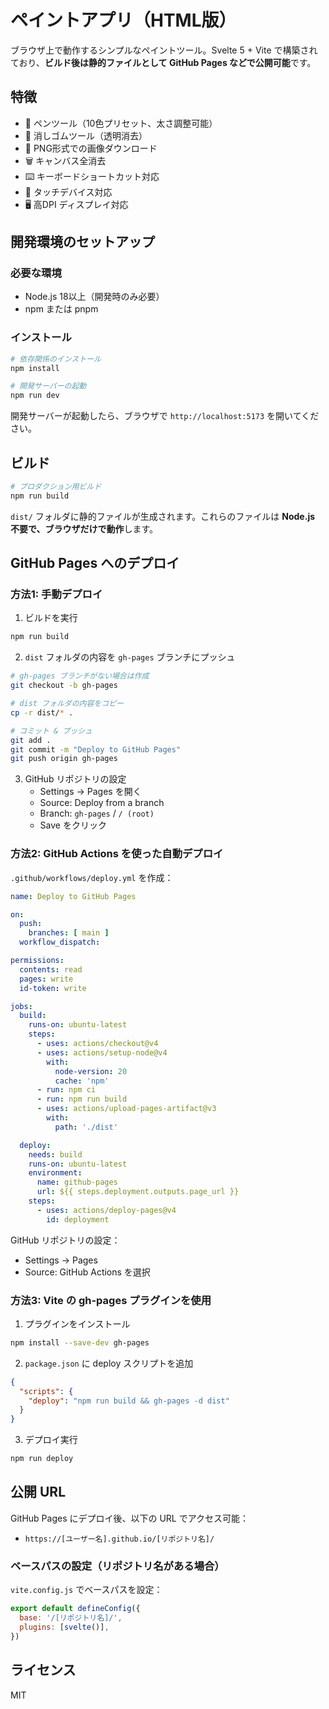 # ペイントアプリ（HTML版）

ブラウザ上で動作するシンプルなペイントツール。Svelte 5 + Vite で構築されており、**ビルド後は静的ファイルとして GitHub Pages などで公開可能**です。

## 特徴

- 🎨 ペンツール（10色プリセット、太さ調整可能）
- 🧹 消しゴムツール（透明消去）
- 💾 PNG形式での画像ダウンロード
- 🗑️ キャンバス全消去
- ⌨️ キーボードショートカット対応
- 📱 タッチデバイス対応
- 🖥️ 高DPI ディスプレイ対応

## 開発環境のセットアップ

### 必要な環境
- Node.js 18以上（開発時のみ必要）
- npm または pnpm

### インストール

```bash
# 依存関係のインストール
npm install

# 開発サーバーの起動
npm run dev
```

開発サーバーが起動したら、ブラウザで `http://localhost:5173` を開いてください。

## ビルド

```bash
# プロダクション用ビルド
npm run build
```

`dist/` フォルダに静的ファイルが生成されます。これらのファイルは **Node.js 不要で、ブラウザだけで動作**します。

## GitHub Pages へのデプロイ

### 方法1: 手動デプロイ

1. ビルドを実行
```bash
npm run build
```

2. `dist` フォルダの内容を `gh-pages` ブランチにプッシュ
```bash
# gh-pages ブランチがない場合は作成
git checkout -b gh-pages

# dist フォルダの内容をコピー
cp -r dist/* .

# コミット & プッシュ
git add .
git commit -m "Deploy to GitHub Pages"
git push origin gh-pages
```

3. GitHub リポジトリの設定
   - Settings → Pages を開く
   - Source: Deploy from a branch
   - Branch: `gh-pages` / `/ (root)`
   - Save をクリック

### 方法2: GitHub Actions を使った自動デプロイ

`.github/workflows/deploy.yml` を作成：

```yaml
name: Deploy to GitHub Pages

on:
  push:
    branches: [ main ]
  workflow_dispatch:

permissions:
  contents: read
  pages: write
  id-token: write

jobs:
  build:
    runs-on: ubuntu-latest
    steps:
      - uses: actions/checkout@v4
      - uses: actions/setup-node@v4
        with:
          node-version: 20
          cache: 'npm'
      - run: npm ci
      - run: npm run build
      - uses: actions/upload-pages-artifact@v3
        with:
          path: './dist'

  deploy:
    needs: build
    runs-on: ubuntu-latest
    environment:
      name: github-pages
      url: ${{ steps.deployment.outputs.page_url }}
    steps:
      - uses: actions/deploy-pages@v4
        id: deployment
```

GitHub リポジトリの設定：
- Settings → Pages
- Source: GitHub Actions を選択

### 方法3: Vite の gh-pages プラグインを使用

1. プラグインをインストール
```bash
npm install --save-dev gh-pages
```

2. `package.json` に deploy スクリプトを追加
```json
{
  "scripts": {
    "deploy": "npm run build && gh-pages -d dist"
  }
}
```

3. デプロイ実行
```bash
npm run deploy
```

## 公開 URL

GitHub Pages にデプロイ後、以下の URL でアクセス可能：
- `https://[ユーザー名].github.io/[リポジトリ名]/`

### ベースパスの設定（リポジトリ名がある場合）

`vite.config.js` でベースパスを設定：

```js
export default defineConfig({
  base: '/[リポジトリ名]/',
  plugins: [svelte()],
})
```

## ライセンス

MIT